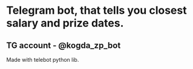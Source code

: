 # Telegram bot, that tells you closest salary and prize dates.

## TG account - @kogda_zp_bot

Made with telebot python lib.

